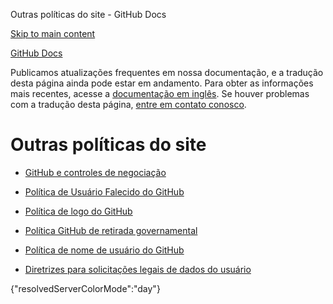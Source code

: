 Outras políticas do site - GitHub Docs

[Skip to main content](#main-content)

[](/pt)[GitHub Docs](/pt)

Publicamos atualizações frequentes em nossa documentação, e a tradução desta página ainda pode estar em andamento. Para obter as informações mais recentes, acesse a [documentação em inglês](/en). Se houver problemas com a tradução desta página, [entre em contato conosco](https://github.com/contact?form[subject]=translation%20issue%20on%20docs.github.com&form[comments]=).

Outras políticas do site
==========

* [GitHub e controles de negociação](/pt/site-policy/other-site-policies/github-and-trade-controls)

* [Política de Usuário Falecido do GitHub](/pt/site-policy/other-site-policies/github-deceased-user-policy)

* [Política de logo do GitHub](/pt/site-policy/other-site-policies/github-logo-policy)

* [Política GitHub de retirada governamental](/pt/site-policy/other-site-policies/github-government-takedown-policy)

* [Política de nome de usuário do GitHub](/pt/site-policy/other-site-policies/github-username-policy)

* [Diretrizes para solicitações legais de dados do usuário](/pt/site-policy/other-site-policies/guidelines-for-legal-requests-of-user-data)

{"resolvedServerColorMode":"day"}
